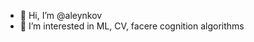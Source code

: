 - 👋 Hi, I’m @aleynkov
- 👀 I’m interested in ML, CV, facere cognition algorithms


<!---
aleynkov/aleynkov is a ✨ special ✨ repository because its `README.md` (this file) appears on your GitHub profile.
You can click the Preview link to take a look at your changes.
--->
